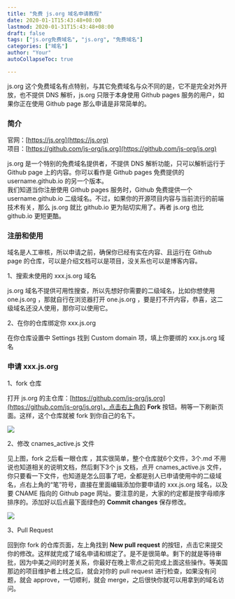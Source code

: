 ```yaml
---
title: "免费 js.org 域名申请教程"
date: 2020-01-1T15:43:48+08:00
lastmod: 2020-01-31T15:43:48+08:00
draft: false
tags: ["js.org免费域名", "js.org", "免费域名"]
categories: ["域名"]
author: "Your"
autoCollapseToc: true

---
```


js.org 这个免费域名有点特别，与其它免费域名与众不同的是，它不是完全对外开放，也不提供 DNS 解析，js.org 只限于本身使用 Github pages 服务的用户，如果你正在使用 Github page 那么申请是非常简单的。<!--more-->

### 简介   

官网：[https://js.org](https://js.org)    
项目：[https://github.com/js-org/js.org](https://github.com/js-org/js.org)     

js.org 是一个特别的免费域名提供者，不提供 DNS 解析功能，只可以解析运行于 Github page 上的内容。你可以看作是 Github pages 免费提供的 username.github.io 的另一个版本。  
我们知道当你注册使用 Github pages 服务时，Github 免费提供一个 username.github.io 二级域名。不过，如果你的开源项目内容与当前流行的前端技术有关，那么 js.org 就比 github.io 更为贴切实用了。再者 js.org 也比 github.io 更短更酷。    

### 注册和使用   

域名是人工审核，所以申请之前，确保你已经有实在内容、且运行在 Github page 的仓库，可以是介绍文档可以是项目，没关系也可以是博客内容。   

1、搜索未使用的 xxx.js.org 域名    

js.org 域名不提供可用性搜查，所以先想好你需要的二级域名，比如你想使用 one.js.org ，那就自行在浏览器打开 one.js.org ，要是打不开内容，恭喜，这二级域名还没人使用，那你可以使用它。    

2、在你的仓库绑定你 xxx.js.org     

在你仓库设置中 Settings 找到 Custom domain 项，填上你要绑的 xxx.js.org 域名    

### 申请 xxx.js.org 

1、fork 仓库    

打开 js.org 的主仓库：[https://github.com/js-org/js.org](https://github.com/js-org/js.org)，点击右上角的 **Fork** 按钮。稍等一下刷新页面。这样，这个仓库就被 fork 到你自己的名下。   

![](/images/jsorg_fork.png)   

2、修改 cnames_active.js 文件   

见上图，fork 之后看一眼仓库 ，其实很简单，整个仓库就6个文件，3个.md 不用说也知道相关的说明文档，然后剩下3个 js 文档，点开 cnames_active.js 文件，你只要看一下文件，也知道是怎么回事了吧，全都是别人已申请使用中的二级域名，点右上角的“笔”符号，直接在里面编辑添加你要申请的 xxx.js.org 域名，以及要 CNAME 指向的 Github page 网址。要注意的是，大家的约定都是按字母顺序排序的。添加好以后点最下面绿色的 **Commit changes** 保存修改。    

![](/images/jsorg_edit.png)    

3、Pull Request   

回到你 fork 的仓库页面，左上角找到 **New pull request** 的按钮，点击它来提交你的修改。这样就完成了域名申请和绑定了。是不是很简单。剩下的就是等待审批，因为中美之间的时差关系，你最好在晚上零点之前完成上面这些操作。等美国那边的项目维护者上线之后，就会对你的 pull request 进行检查，如果没有问题，就会 approve，一切顺利，就会 merge，之后很快你就可以用拿到的域名访问。    
